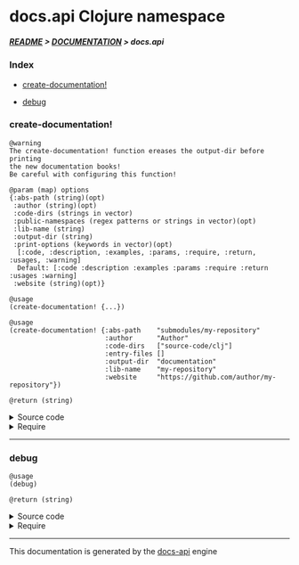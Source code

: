 
# docs.api Clojure namespace

##### [README](../../../README.md) > [DOCUMENTATION](../../COVER.md) > docs.api

### Index

- [create-documentation!](#create-documentation)

- [debug](#debug)

### create-documentation!

```
@warning
The create-documentation! function ereases the output-dir before printing
the new documentation books!
Be careful with configuring this function!
```

```
@param (map) options
{:abs-path (string)(opt)
 :author (string)(opt)
 :code-dirs (strings in vector)
 :public-namespaces (regex patterns or strings in vector)(opt)
 :lib-name (string)
 :output-dir (string)
 :print-options (keywords in vector)(opt)
  [:code, :description, :examples, :params, :require, :return, :usages, :warning]
  Default: [:code :description :examples :params :require :return :usages :warning]
 :website (string)(opt)}
```

```
@usage
(create-documentation! {...})
```

```
@usage
(create-documentation! {:abs-path    "submodules/my-repository"
                        :author      "Author"
                        :code-dirs   ["source-code/clj"]
                        :entry-files []
                        :output-dir  "documentation"
                        :lib-name    "my-repository"
                        :website     "https://github.com/author/my-repository"})
```

```
@return (string)
```

<details>
<summary>Source code</summary>

```
(defn create-documentation!
  [options]
  (if (p/valid? options {:pattern* core.patterns/OPTIONS-PATTERN})
      (let [options (core.prototypes/options-prototype options)]
           (initialize!                    options)
           (detect.engine/detect-layers!   options)
           (import.engine/import-layers!   options)
           (read.engine/read-layers!       options)
           (process.engine/process-layers! options)
           (process.engine/process-cover!  options)
           (process.engine/process-common! options)
           (print.engine/print-cover!      options)
           (print.engine/print-layers!     options)
           (debug))))
```

</details>

<details>
<summary>Require</summary>

```
(ns my-namespace (:require [docs.api :refer [create-documentation!]]))

(docs.api/create-documentation! ...)
(create-documentation!          ...)
```

</details>

---

### debug

```
@usage
(debug)
```

```
@return (string)
```

<details>
<summary>Source code</summary>

```
(defn debug
  []
  (str "<pre style=\"background:#fafafa\">"
       "\n\ndetected layers:"
       "\n"(get-in @detect.state/LAYERS  [])
       "\n\nimported layers:"
       "\n"(get-in @import.state/LAYERS  [])
       "\n\nread layers:"
       "\n"(get-in @read.state/LAYERS    [])
       "\n\nprocessed layers:"
       "\n"(get-in @process.state/LAYERS [])
       "\n\nprocessed cover:"
       "\n"(get-in @process.state/COVER  [])
       "\n\nprocessed common:"
       "\n"(get-in @process.state/COMMON [])
       "</pre>"))
```

</details>

<details>
<summary>Require</summary>

```
(ns my-namespace (:require [docs.api :refer [debug]]))

(docs.api/debug)
(debug)
```

</details>

---

This documentation is generated by the [docs-api](https://github.com/bithandshake/docs-api) engine

